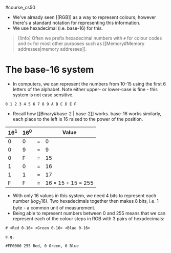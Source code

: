 #course_cs50 

- We've already seen [[RGB]] as a way to represent colours; however there's a standard notation for representing this information.
- We use hexadecimal (i.e. base-16) for this.

> [!info]
> Often we prefix hexadecimal numbers with `#` for colour codes and `0x` for most other purposes such as [[Memory#Memory addresses|memory addresses]].

# The base-16 system

- In computers, we can represent the numbers from 10-15 using the first 6 letters of the alphabet. Note either upper- or lower-case is fine - this system is not case sensitive.

```
0 1 2 3 4 5 6 7 8 9 A B C D E F
```

- Recall how [[Binary#base-2 | base-2]] works. base-16 works similarly, each place to the left is 16 raised to the power of the position.

| $16^1$ | $16^0$ |     | Value                     |
| ------ | ------ | --- | ------------------------- |
| 0      | 0      | =   | 0                         |
| 0      | 9      | =   | 9                         |
| 0      | F      | =   | 15                        |
| 1      | 0      | =   | 16                        |
| 1      | 1      | =   | 17                        |
| F      | F      | =   | 16 $\times$ 15 + 15 = 255 |
- With only 16 values in this system, we need 4 bits to represent each number ($log_{2}16$). Two hexadecimals together then makes 8 bits, i.e. 1 byte - a common unit of measurement.
- Being able to represent numbers between 0 and 255 means that we can represent each of the colour steps in RGB with 3 pairs of hexadecimals:

```
# <Red 0-16> <Green 0-16> <Blue 0-16>

e.g.

#FF0000 255 Red, 0 Green, 0 Blue
```


